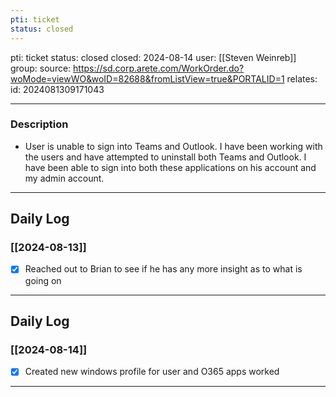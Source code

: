 ```yaml
---
pti: ticket
status: closed
---
```

pti: ticket 
status: closed
closed: 2024-08-14
user: [[Steven Weinreb]]
group: 
source: https://sd.corp.arete.com/WorkOrder.do?woMode=viewWO&woID=82688&fromListView=true&PORTALID=1
relates: 
id: 2024081309171043

---
### Description
- User is unable to sign into Teams and Outlook. I have been working with the users and have attempted to uninstall both Teams and Outlook. I have been able to sign into both these applications on his account and my admin account.
---
## Daily Log
### [[2024-08-13]]
- [x] Reached out to Brian to see if he has any more insight as to what is going on
---
## Daily Log
### [[2024-08-14]]
- [x] Created new windows profile for user and O365 apps worked
---








